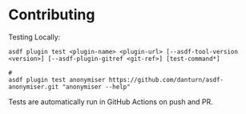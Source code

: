 # Contributing

Testing Locally:

```shell
asdf plugin test <plugin-name> <plugin-url> [--asdf-tool-version <version>] [--asdf-plugin-gitref <git-ref>] [test-command*]

#
asdf plugin test anonymiser https://github.com/danturn/asdf-anonymiser.git "anonymiser --help"
```

Tests are automatically run in GitHub Actions on push and PR.
